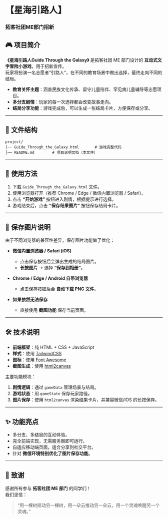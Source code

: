 # 【星海引路人】  
### 拓客社团ME部门招新  

## 🎮 项目简介  
**《星海引路人Guide Through the Galaxy》** 是拓客社团 ME 部门设计的 **互动式文字冒险小游戏**，用于招新宣传。  
玩家将扮演一名志愿者“引路人”，在不同的教育场景中做出选择，最终走向不同的结局。  

- **教育关怀主题**：涵盖民族文化传承、留守儿童陪伴、罕见病儿童辅导等志愿项目。  
- **多分支剧情**：玩家的每一次选择都会改变故事走向。  
- **结局分享功能**：游戏完成后，可以生成一张结局卡片，方便保存或分享。  

---

## 📂 文件结构  
```
project/
│── Guide_Through_the_Galaxy.html       # 游戏完整代码
│── README.md        # 项目说明文档（本文件）
```

---

## 🚀 使用方法  
1. 下载 `Guide_Through_the_Galaxy.html` 文件。  
2. 使用浏览器打开（推荐 Chrome / Edge / 微信内置浏览器 / Safari）。  
3. 点击 **“开始游戏”** 按钮进入剧情，根据提示进行选择。  
4. 游戏结束后，点击 **“保存结果图片”** 按钮保存结局卡片。  

---

## 💾 保存图片说明  
由于不同浏览器的兼容性差异，保存图片功能做了优化：  

- **微信内置浏览器 / Safari (iOS)**  
  - 点击保存按钮后会弹出生成的结局图片。  
  - **长按图片** → 选择 **“保存到相册”**。  

- **Chrome / Edge / Android 自带浏览器**  
  - 点击保存按钮后会 **自动下载 PNG 文件**。  

- **如果依然无法保存**  
  - 直接使用 **截图功能** 保存当前页面。  

---

## 🛠 技术说明  
- **前端框架**：纯 HTML + CSS + JavaScript  
- **样式**：使用 [TailwindCSS](https://tailwindcss.com/)  
- **图标**：使用 [Font Awesome](https://fontawesome.com/)  
- **截图生成**：使用 [html2canvas](https://html2canvas.hertzen.com/)  

主要功能模块：  
1. **剧情逻辑**：通过 `gameData` 管理场景与结局。  
2. **游戏状态**：用 `gameState` 保存玩家路径。  
3. **图片保存**：使用 `html2canvas` 渲染结果卡片，并兼容微信/IOS 的长按保存。  

---

## ✨ 功能亮点  
- 多分支、多结局的互动体验。  
- 完全前端实现，无需服务器即可运行。  
- 自适应移动端页面，适合分享到社交平台。  
- 针对 **微信环境特别优化了图片保存功能**。  

---

## 📢 致谢  
感谢所有参与 **拓客社团 ME 部门** 的同学们！  
我们坚信：  
> “用一棵树摇动另一棵树，用一朵云推动另一朵云，用一个灵魂唤醒另一个灵魂。”  
